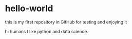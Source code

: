 # hello-world
this is my first repository in GitHub for testing and enjoying it

hi humans
I like python and data science.
